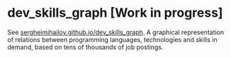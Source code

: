 # dev_skills_graph [Work in progress]
See [sergheimihailov.github.io/dev_skills_graph](link). A graphical representation of relations between programming languages, technologies and skills in demand, based on tens of thousands of job postings. 
